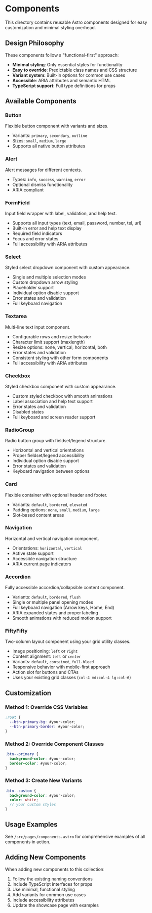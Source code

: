 # Components

This directory contains reusable Astro components designed for easy customization and minimal styling overhead.

## Design Philosophy

These components follow a "functional-first" approach:

- **Minimal styling**: Only essential styles for functionality
- **Easy to override**: Predictable class names and CSS structure
- **Variant system**: Built-in options for common use cases
- **Accessible**: ARIA attributes and semantic HTML
- **TypeScript support**: Full type definitions for props

## Available Components

### Button

Flexible button component with variants and sizes.

- Variants: `primary`, `secondary`, `outline`
- Sizes: `small`, `medium`, `large`
- Supports all native button attributes

### Alert

Alert messages for different contexts.

- Types: `info`, `success`, `warning`, `error`
- Optional dismiss functionality
- ARIA compliant

### FormField

Input field wrapper with label, validation, and help text.

- Supports all input types (text, email, password, number, tel, url)
- Built-in error and help text display
- Required field indicators
- Focus and error states
- Full accessibility with ARIA attributes

### Select

Styled select dropdown component with custom appearance.

- Single and multiple selection modes
- Custom dropdown arrow styling
- Placeholder support
- Individual option disable support
- Error states and validation
- Full keyboard navigation

### Textarea

Multi-line text input component.

- Configurable rows and resize behavior
- Character limit support (maxlength)
- Resize options: none, vertical, horizontal, both
- Error states and validation
- Consistent styling with other form components
- Full accessibility with ARIA attributes

### Checkbox

Styled checkbox component with custom appearance.

- Custom styled checkbox with smooth animations
- Label association and help text support
- Error states and validation
- Disabled states
- Full keyboard and screen reader support

### RadioGroup

Radio button group with fieldset/legend structure.

- Horizontal and vertical orientations
- Proper fieldset/legend accessibility
- Individual option disable support
- Error states and validation
- Keyboard navigation between options

### Card

Flexible container with optional header and footer.

- Variants: `default`, `bordered`, `elevated`
- Padding options: `none`, `small`, `medium`, `large`
- Slot-based content areas

### Navigation

Horizontal and vertical navigation component.

- Orientations: `horizontal`, `vertical`
- Active state support
- Accessible navigation structure
- ARIA current page indicators

### Accordion

Fully accessible accordion/collapsible content component.

- Variants: `default`, `bordered`, `flush`
- Single or multiple panel opening modes
- Full keyboard navigation (Arrow keys, Home, End)
- ARIA expanded states and proper labeling
- Smooth animations with reduced motion support

### FiftyFifty

Two-column layout component using your grid utility classes.

- Image positioning: `left` or `right`
- Content alignment: `left` or `center`
- Variants: `default`, `contained`, `full-bleed`
- Responsive behavior with mobile-first approach
- Action slot for buttons and CTAs
- Uses your existing grid classes (`col-4 md:col-4 lg:col-6`)

## Customization

### Method 1: Override CSS Variables

```scss
:root {
  --btn-primary-bg: #your-color;
  --btn-primary-border: #your-color;
}
```

### Method 2: Override Component Classes

```scss
.btn--primary {
  background-color: #your-color;
  border-color: #your-color;
}
```

### Method 3: Create New Variants

```scss
.btn--custom {
  background-color: #your-color;
  color: white;
  // your custom styles
}
```

## Usage Examples

See `/src/pages/components.astro` for comprehensive examples of all components in action.

## Adding New Components

When adding new components to this collection:

1. Follow the existing naming conventions
2. Include TypeScript interfaces for props
3. Use minimal, functional styling
4. Add variants for common use cases
5. Include accessibility attributes
6. Update the showcase page with examples
